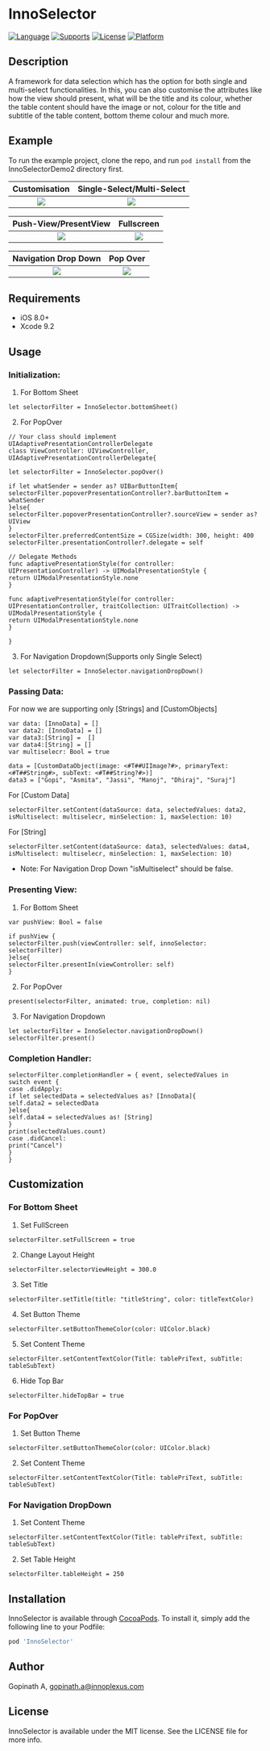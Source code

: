 # InnoSelector
[![Language](https://img.shields.io/badge/language-Swift-orange.svg?style=flat)](https://developer.apple.com/swift/)
[![Supports](https://img.shields.io/badge/supports-CocoaPods%20%7C%20Carthage-green.svg?style=flat)](https://cocoapods.org/pods/InnoSelector)
[![License](https://img.shields.io/cocoapods/l/HeartLoadingView.svg?style=flat)](https://opensource.org/licenses/MIT)
[![Platform](https://img.shields.io/cocoapods/p/HeartLoadingView.svg?style=flat)](https://developer.apple.com/)

## Description
A framework for data selection which has the option for both single and multi-select functionalities. In this, you can also customise the attributes like how the view should present, what will be the title and its colour, whether the table content should have the image or not, colour for the title and subtitle of the table content, bottom theme colour and much more.

## Example
To run the example project, clone the repo, and run `pod install` from the InnoSelectorDemo2 directory first.

Customisation              |  Single-Select/Multi-Select
:-------------------------:|:-------------------------:
![](https://github.com/Innoplexus-Consulting-Services/InnoSelector/blob/master/Assets/Clip1.gif)  |  ![](https://github.com/Innoplexus-Consulting-Services/InnoSelector/blob/master/Assets/Clip2.gif)

Push-View/PresentView      |  Fullscreen
:-------------------------:|:-------------------------:
![](https://github.com/Innoplexus-Consulting-Services/InnoSelector/blob/master/Assets/Clip3.gif)|  ![](https://github.com/Innoplexus-Consulting-Services/InnoSelector/blob/master/Assets/Clip4.gif)

Navigation Drop Down       |  Pop Over
:-------------------------:|:-------------------------:
![](https://github.com/Innoplexus-Consulting-Services/InnoSelector/blob/dev/Assets/Clip5.gif) |  ![](https://github.com/Innoplexus-Consulting-Services/InnoSelector/blob/dev/Assets/Clip6.gif)

## Requirements
- iOS 8.0+
- Xcode 9.2

## Usage
### Initialization:
1. For Bottom Sheet
```
let selectorFilter = InnoSelector.bottomSheet()
```
2. For PopOver
```
// Your class should implement UIAdaptivePresentationControllerDelegate
class ViewController: UIViewController, UIAdaptivePresentationControllerDelegate{

let selectorFilter = InnoSelector.popOver()

if let whatSender = sender as? UIBarButtonItem{
selectorFilter.popoverPresentationController?.barButtonItem = whatSender
}else{
selectorFilter.popoverPresentationController?.sourceView = sender as? UIView
}
selectorFilter.preferredContentSize = CGSize(width: 300, height: 400
selectorFilter.presentationController?.delegate = self

// Delegate Methods
func adaptivePresentationStyle(for controller: UIPresentationController) -> UIModalPresentationStyle {
return UIModalPresentationStyle.none
}

func adaptivePresentationStyle(for controller: UIPresentationController, traitCollection: UITraitCollection) -> UIModalPresentationStyle {
return UIModalPresentationStyle.none
}

}
```
3. For Navigation Dropdown(Supports only Single Select)
```
let selectorFilter = InnoSelector.navigationDropDown()
```
### Passing Data:
For now we are supporting only [Strings] and [CustomObjects]
```
var data: [InnoData] = []
var data2: [InnoData] = []
var data3:[String] =  []
var data4:[String] = []
var multiselecr: Bool = true

data = [CustomDataObject(image: <#T##UIImage?#>, primaryText: <#T##String#>, subText: <#T##String?#>)]
data3 = ["Gopi", "Asmita", "Jassi", "Manoj", "Dhiraj", "Suraj"]
```
For [Custom Data]
```
selectorFilter.setContent(dataSource: data, selectedValues: data2, isMultiselect: multiselecr, minSelection: 1, maxSelection: 10)
```
For [String]
```
selectorFilter.setContent(dataSource: data3, selectedValues: data4, isMultiselect: multiselecr, minSelection: 1, maxSelection: 10)
```
- Note: For Navigation Drop Down "isMultiselect" should be false.
### Presenting View:
1. For Bottom Sheet
```
var pushView: Bool = false

if pushView {
selectorFilter.push(viewController: self, innoSelector: selectorFilter)
}else{
selectorFilter.presentIn(viewController: self)
}
```
2. For PopOver
```
present(selectorFilter, animated: true, completion: nil)
```
3. For Navigation Dropdown
```
let selectorFilter = InnoSelector.navigationDropDown()
selectorFilter.present()
```
### Completion Handler:
```
selectorFilter.completionHandler = { event, selectedValues in
switch event {
case .didApply:
if let selectedData = selectedValues as? [InnoData]{
self.data2 = selectedData
}else{
self.data4 = selectedValues as! [String]
}
print(selectedValues.count)
case .didCancel:
print("Cancel")
}
}
```

## Customization
### For Bottom Sheet
1. Set FullScreen
```
selectorFilter.setFullScreen = true
```
2. Change Layout Height
```
selectorFilter.selectorViewHeight = 300.0
```
3. Set Title
```
selectorFilter.setTitle(title: "titleString", color: titleTextColor)
```
4. Set Button Theme
```
selectorFilter.setButtonThemeColor(color: UIColor.black)
```
5. Set Content Theme
```
selectorFilter.setContentTextColor(Title: tablePriText, subTitle: tableSubText)
```
6. Hide Top Bar
```
selectorFilter.hideTopBar = true
```
### For PopOver
1. Set Button Theme
```
selectorFilter.setButtonThemeColor(color: UIColor.black)
```
2. Set Content Theme
```
selectorFilter.setContentTextColor(Title: tablePriText, subTitle: tableSubText)
```
### For Navigation DropDown
1. Set Content Theme
```
selectorFilter.setContentTextColor(Title: tablePriText, subTitle: tableSubText)
```
2. Set Table Height
```
selectorFilter.tableHeight = 250
```
## Installation

InnoSelector is available through [CocoaPods](https://cocoapods.org/pods/InnoSelector). To install
it, simply add the following line to your Podfile:

```ruby
pod 'InnoSelector'
```

## Author

Gopinath A, gopinath.a@innoplexus.com

## License

InnoSelector is available under the MIT license. See the LICENSE file for more info.
